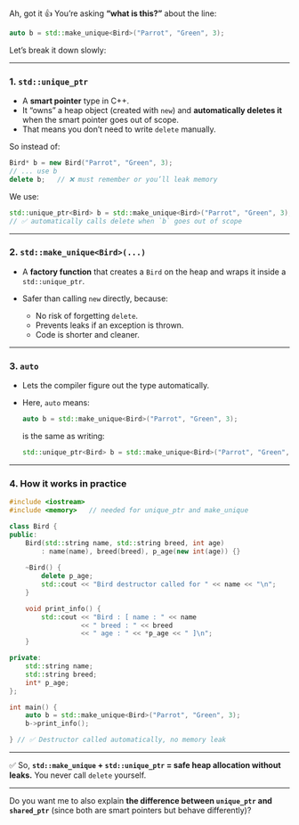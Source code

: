 Ah, got it 👍 You’re asking **“what is this?”** about the line:

```cpp
auto b = std::make_unique<Bird>("Parrot", "Green", 3);
```

Let’s break it down slowly:

---

### 1. `std::unique_ptr`

* A **smart pointer** type in C++.
* It “owns” a heap object (created with `new`) and **automatically deletes it** when the smart pointer goes out of scope.
* That means you don’t need to write `delete` manually.

So instead of:

```cpp
Bird* b = new Bird("Parrot", "Green", 3);
// ... use b
delete b;   // ❌ must remember or you’ll leak memory
```

We use:

```cpp
std::unique_ptr<Bird> b = std::make_unique<Bird>("Parrot", "Green", 3);
// ✅ automatically calls delete when `b` goes out of scope
```

---

### 2. `std::make_unique<Bird>(...)`

* A **factory function** that creates a `Bird` on the heap and wraps it inside a `std::unique_ptr`.
* Safer than calling `new` directly, because:

  * No risk of forgetting `delete`.
  * Prevents leaks if an exception is thrown.
  * Code is shorter and cleaner.

---

### 3. `auto`

* Lets the compiler figure out the type automatically.
* Here, `auto` means:

  ```cpp
  auto b = std::make_unique<Bird>("Parrot", "Green", 3);
  ```

  is the same as writing:

  ```cpp
  std::unique_ptr<Bird> b = std::make_unique<Bird>("Parrot", "Green", 3);
  ```

---

### 4. How it works in practice

```cpp
#include <iostream>
#include <memory>   // needed for unique_ptr and make_unique

class Bird {
public:
    Bird(std::string name, std::string breed, int age)
        : name(name), breed(breed), p_age(new int(age)) {}
    
    ~Bird() {
        delete p_age;
        std::cout << "Bird destructor called for " << name << "\n";
    }

    void print_info() {
        std::cout << "Bird : [ name : " << name
                  << " breed : " << breed
                  << " age : " << *p_age << " ]\n";
    }

private:
    std::string name;
    std::string breed;
    int* p_age;
};

int main() {
    auto b = std::make_unique<Bird>("Parrot", "Green", 3);
    b->print_info();

} // ✅ Destructor called automatically, no memory leak
```

---

✅ So, **`std::make_unique` + `std::unique_ptr` = safe heap allocation without leaks.**
You never call `delete` yourself.

---

Do you want me to also explain **the difference between `unique_ptr` and `shared_ptr`** (since both are smart pointers but behave differently)?